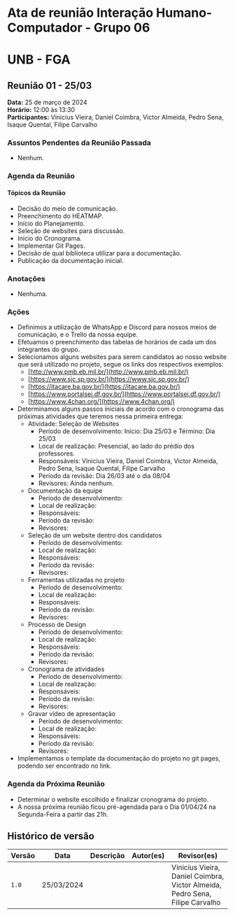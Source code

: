 # Ata de reunião Interação Humano-Computador - Grupo 06

# UNB - FGA
## Reunião 01 - 25/03

**Data:** 25 de março de 2024  
**Horário:** 12:00 às 13:30  
**Participantes:** Vinicius Vieira, Daniel Coimbra, Victor Almeida, Pedro Sena, Isaque Quental, Filipe Carvalho

### Assuntos Pendentes da Reunião Passada
- Nenhum.

### Agenda da Reunião
#### Tópicos da Reunião
- Decisão do meio de comunicação.
- Preenchimento do HEATMAP.
- Início do Planejamento.
- Seleção de websites para discussão.
- Início do Cronograma.
- Implementar Git Pages.
- Decisão de qual biblioteca utilizar para a documentação.
- Publicação da documentação inicial.

### Anotações
- Nenhuma.

### Ações
- Definimos a utilização de WhatsApp e Discord para nossos meios de comunicação, e o Trello da nossa equipe.
- Efetuamos o preenchimento das tabelas de horários de cada um dos integrantes do grupo.
- Selecionamos alguns websites para serem candidatos ao nosso website que será utilizado no projeto, segue os links dos respectivos exemplos:
  - [http://www.pmb.eb.mil.br/](http://www.pmb.eb.mil.br/)
  - [https://www.sjc.sp.gov.br/](https://www.sjc.sp.gov.br/)
  - [https://itacare.ba.gov.br/](https://itacare.ba.gov.br/)
  - [https://www.portalsei.df.gov.br/](https://www.portalsei.df.gov.br/)
  - [https://www.4chan.org/](https://www.4chan.org/)
- Determinamos alguns passos iniciais de acordo com o cronograma das próximas atividades que teremos nessa primeira entrega:
  - Atividade: Seleção de Websites
    - Período de desenvolvimento: Início: Dia 25/03 e Término: Dia 25/03
    - Local de realização: Presencial, ao lado do prédio dos professores.
    - Responsáveis: Vinicius Vieira, Daniel Coimbra, Victor Almeida, Pedro Sena, Isaque Quental, Filipe Carvalho
    - Período da revisão: Dia 26/03 até o dia 08/04
    - Revisores: Ainda nenhum.
  - Documentação da equipe
    - Período de desenvolvimento: 
    - Local de realização: 
    - Responsáveis:
    - Período da revisão: 
    - Revisores: 
  - Seleção de um website dentro dos candidatos
    - Período de desenvolvimento: 
    - Local de realização: 
    - Responsáveis: 
    - Período da revisão:
    - Revisores:
  - Ferramentas utilizadas no projeto
    - Período de desenvolvimento: 
    - Local de realização:
    - Responsáveis:
    - Período da revisão: 
    - Revisores: 
  - Processo de Design
    - Período de desenvolvimento:
    - Local de realização:
    - Responsáveis: 
    - Período da revisão:
    - Revisores:
  - Cronograma de atividades
    - Período de desenvolvimento:
    - Local de realização: 
    - Responsáveis: 
    - Período da revisão:
    - Revisores: 
  - Gravar vídeo de apresentação
    - Período de desenvolvimento:
    - Local de realização: 
    - Responsáveis: 
    - Período da revisão:
    - Revisores:
- Implementamos o template da documentação do projeto no git pages, podendo ser encontrado no link.

### Agenda da Próxima Reunião
- Determinar o website escolhido e finalizar cronograma do projeto.
- A nossa próxima reunião ficou pré-agendada para o Dia 01/04/24 na Segunda-Feira a partir das 21h.


## Histórico de versão

| Versão| Data | Descrição  | Autor(es)  | Revisor(es) |
| ------- | ------ | ------- | -------- | -------- |
| `1.0` | 25/03/2024| | | Vinicius Vieira, Daniel Coimbra, Victor Almeida, Pedro Sena, Filipe Carvalho |